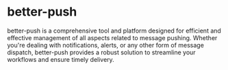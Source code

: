 # better-push
better-push is a comprehensive tool and platform designed for efficient and effective management of all aspects related to message pushing. Whether you're dealing with notifications, alerts, or any other form of message dispatch, better-push provides a robust solution to streamline your workflows and ensure timely delivery.
